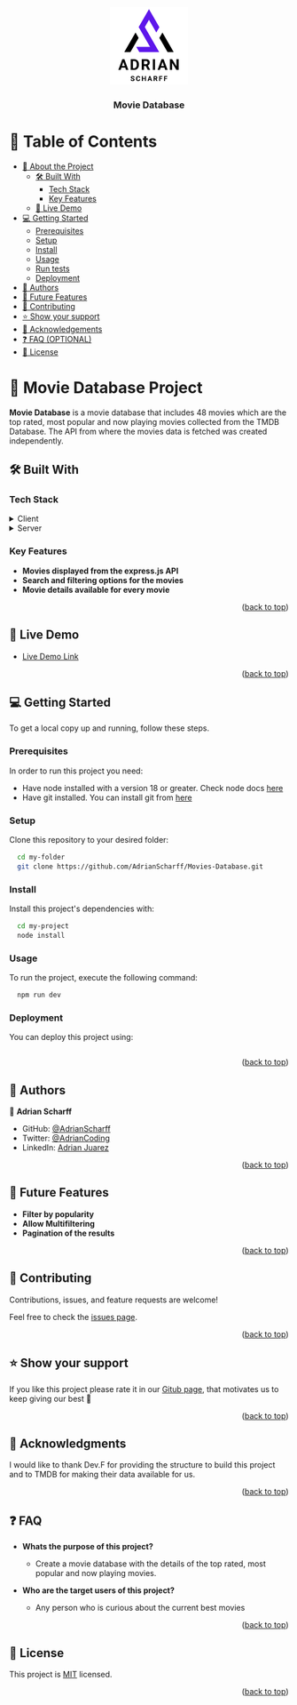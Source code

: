 <a name="readme-top"></a>

<div align="center">
<img src="./src/assets/ASLogoWhiteBg.png" alt="logo" width="140" height="auto" />

<br />

<h3><b>Movie Database</b></h3>
</div>

<!-- TABLE OF CONTENTS -->

# 📗 Table of Contents

- [📖 About the Project](#about-project)
  - [🛠 Built With](#built-with)
    - [Tech Stack](#tech-stack)
    - [Key Features](#key-features)
  - [🚀 Live Demo](#live-demo)
- [💻 Getting Started](#getting-started)
  - [Prerequisites](#prerequisites)
  - [Setup](#setup)
  - [Install](#install)
  - [Usage](#usage)
  - [Run tests](#run-tests)
  - [Deployment](#deployment)
- [👥 Authors](#authors)
- [🔭 Future Features](#future-features)
- [🤝 Contributing](#contributing)
- [⭐️ Show your support](#support)
- [🙏 Acknowledgements](#acknowledgements)
- [❓ FAQ (OPTIONAL)](#faq)
- [📝 License](#license)

<!-- PROJECT DESCRIPTION -->

# 📖 Movie Database Project <a name="about-project"></a>

**Movie Database** is a movie database that includes 48 movies which are the top rated, most popular and now playing movies collected from the TMDB Database. The API from where the movies data is fetched was created independently.

## 🛠 Built With <a name="built-with"></a>

### Tech Stack <a name="tech-stack"></a>

<details>
  <summary>Client</summary>
  <ul>
    <li><a href="https://reactjs.org/">React.js</a></li>
  </ul>
</details>

<details>
  <summary>Server</summary>
  <ul>
    <li><a href="https://expressjs.com/">Express.js</a></li>
  </ul>
  </details>

<!-- Features -->

### Key Features <a name="key-features"></a>

- **Movies displayed from the express.js API**
- **Search and filtering options for the movies**
- **Movie details available for every movie**

<p align="right">(<a href="#readme-top">back to top</a>)</p>

<!-- LIVE DEMO -->

## 🚀 Live Demo <a name="live-demo"></a>

- [Live Demo Link](https://github.com/AdrianScharff?tab=repositories)

<p align="right">(<a href="#readme-top">back to top</a>)</p>

<!-- GETTING STARTED -->

## 💻 Getting Started <a name="getting-started"></a>

To get a local copy up and running, follow these steps.

### Prerequisites

In order to run this project you need:

- Have node installed with a version 18 or greater. Check node docs [here](https://nodejs.org/en)
- Have git installed. You can install git from [here](https://git-scm.com/)

### Setup

Clone this repository to your desired folder:

```sh
  cd my-folder
  git clone https://github.com/AdrianScharff/Movies-Database.git
```

### Install

Install this project's dependencies with:

```sh
  cd my-project
  node install
```

### Usage

To run the project, execute the following command:

```sh
  npm run dev
```

### Deployment

You can deploy this project using:

```sh

```

<p align="right">(<a href="#readme-top">back to top</a>)</p>

<!-- AUTHORS -->

## 👥 Authors <a name="authors"></a>

👤 **Adrian Scharff**

- GitHub: [@AdrianScharff](https://github.com/AdrianScharff)
- Twitter: [@AdrianCoding](https://twitter.com/AdrianCoding)
- LinkedIn: [Adrian Juarez](linkedin.com/in/adrián-juárez-17a51b263)

<p align="right">(<a href="#readme-top">back to top</a>)</p>

<!-- FUTURE FEATURES -->

## 🔭 Future Features <a name="future-features"></a>

- **Filter by popularity**
- **Allow Multifiltering**
- **Pagination of the results**

<p align="right">(<a href="#readme-top">back to top</a>)</p>

<!-- CONTRIBUTING -->

## 🤝 Contributing <a name="contributing"></a>

Contributions, issues, and feature requests are welcome!

Feel free to check the [issues page](https://github.com/AdrianScharff/Movies-Database/issues).

<p align="right">(<a href="#readme-top">back to top</a>)</p>

<!-- SUPPORT -->

## ⭐️ Show your support <a name="support"></a>

If you like this project please rate it in our [Gitub page](https://github.com/AdrianScharff), that motivates us to keep giving our best 🙂

<p align="right">(<a href="#readme-top">back to top</a>)</p>

<!-- ACKNOWLEDGEMENTS -->

## 🙏 Acknowledgments <a name="acknowledgements"></a>

I would like to thank Dev.F for providing the structure to build this project and to TMDB for making their data available for us.

<p align="right">(<a href="#readme-top">back to top</a>)</p>

<!-- FAQ (optional) -->

## ❓ FAQ <a name="faq"></a>

- **Whats the purpose of this project?**

  - Create a movie database with the details of the top rated, most popular and now playing movies.

- **Who are the target users of this project?**

  - Any person who is curious about the current best movies

<p align="right">(<a href="#readme-top">back to top</a>)</p>

<!-- LICENSE -->

## 📝 License <a name="license"></a>

This project is [MIT](./MIT.md) licensed.

<p align="right">(<a href="#readme-top">back to top</a>)</p>
